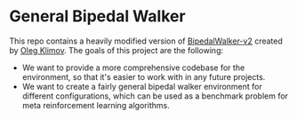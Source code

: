 # General Bipedal Walker

This repo contains a heavily modified version of [BipedalWalker-v2](https://gym.openai.com/envs/BipedalWalker-v2/) created by [Oleg Klimov](https://github.com/olegklimov). The goals of this project are the following:
- We want to provide a more comprehensive codebase for the environment, so that it's easier to work with in any future projects.
- We want to create a fairly general bipedal walker environment for different configurations, which can be used as a benchmark problem for meta reinforcement learning algorithms.
